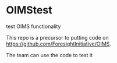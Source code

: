 # OIMStest
test OIMS functionality

This repo is a precursor to putting code  on  https://github.com/ForesightInitiative/OIMS.

The team can use the code to test it 
